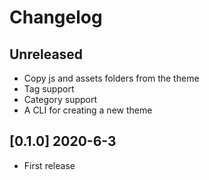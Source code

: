 # Changelog

## Unreleased

- Copy js and assets folders from the theme
- Tag support
- Category support
- A CLI for creating a new theme

## [0.1.0] 2020-6-3

- First release